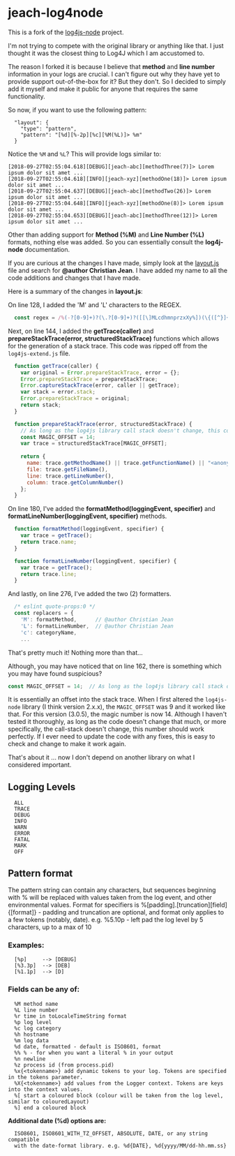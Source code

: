 # jeach-log4node

This is a fork of the [log4js-node](https://github.com/log4js-node/log4js-node) project.

I'm not trying to compete with the original library or anything like that. I just thought it was the closest thing to Log4J which I am accustomed to. 

The reason I forked it is because I believe that **method** and **line number** information in your logs are crucial. I can't figure out why they have yet to provide support out-of-the-box for it? But they don't. So I decided to simply add it myself and make it public for anyone that requires the same functionality.

So now, if you want to use the following pattern:

```
  "layout": {
    "type": "pattern",
    "pattern": "[%d][%-2p][%c][%M(%L)]> %m"
  }
```

Notice the `%M` and `%L`? This will provide logs similar to:

```
[2018-09-27T02:55:04.618][DEBUG][jeach-abc][methodThree(7)]> Lorem ipsum dolor sit amet ...
[2018-09-27T02:55:04.618][INFO][jeach-xyz][methodOne(18)]> Lorem ipsum dolor sit amet ...
[2018-09-27T02:55:04.637][DEBUG][jeach-abc][methodTwo(26)]> Lorem ipsum dolor sit amet ...
[2018-09-27T02:55:04.648][INFO][jeach-xyz][methodOne(8)]> Lorem ipsum dolor sit amet ...
[2018-09-27T02:55:04.653][DEBUG][jeach-abc][methodThree(12)]> Lorem ipsum dolor sit amet ...
```

Other than adding support for **Method (%M)** and **Line Number (%L)** formats, nothing else was added. So you can essentially consult the **log4j-node** documentation.

If you are curious at the changes I have made, simply look at the [layout.js](https://github.com/Jeach/log4node/blob/master/lib/layouts.js) file and search for **@author Christian Jean**. I have added my name to all the code additions and changes that I have made.

Here is a summary of the changes in **layout.js**:

On line 128, I added the 'M' and 'L' characters to the REGEX.

```javascript
  const regex = /%(-?[0-9]+)?(\.?[0-9]+)?([[\]MLcdhmnprzxXy%])(\{([^}]+)\})?|([^%]+)/;
```
Next, on line 144, I added the **getTrace(caller)** and **prepareStackTrace(error, structuredStackTrace)** functions which allows for the generation of a stack trace. This code was ripped off from the `log4js-extend.js` file.

```javascript
  function getTrace(caller) {
    var original = Error.prepareStackTrace, error = {};
    Error.prepareStackTrace = prepareStackTrace;
    Error.captureStackTrace(error, caller || getTrace);
    var stack = error.stack;
    Error.prepareStackTrace = original;
    return stack;
  }

  function prepareStackTrace(error, structuredStackTrace) {
    // As long as the log4js library call stack doesn't change, this constant should work.
    const MAGIC_OFFSET = 14;
    var trace = structuredStackTrace[MAGIC_OFFSET];
   
    return {
      name: trace.getMethodName() || trace.getFunctionName() || "<anonymous>",
      file: trace.getFileName(),
      line: trace.getLineNumber(),
      column: trace.getColumnNumber()
    };
  }
```
On line 180, I've added the **formatMethod(loggingEvent, specifier)** and **formatLineNumber(loggingEvent, specifier)** methods.

```javascript
  function formatMethod(loggingEvent, specifier) {
    var trace = getTrace();
    return trace.name;
  }

  function formatLineNumber(loggingEvent, specifier) {
    var trace = getTrace();
    return trace.line;
  }
```

And lastly, on line 276, I've added the two (2) formatters.

```javascript
  /* eslint quote-props:0 */
  const replacers = {
    'M': formatMethod,      // @author Christian Jean
    'L': formatLineNumber,  // @author Christian Jean
    'c': categoryName,
    ...
```

That's pretty much it! Nothing more than that...

Although, you may have noticed that on line 162, there is something which you may have found suspicious?

```javascript
const MAGIC_OFFSET = 14;  // As long as the log4js library call stack doesn't change, this constant should work.
```

It is essentially an offset into the stack trace. When I first altered the `log4js-node` library (I think version 2.x.x), the `MAGIC_OFFSET` was 9 and it worked like that. For this version (3.0.5), the magic number is now 14. Although I haven't tested it thoroughly, as long as the code doesn't change that much, or more specifically, the call-stack doesn't change, this number should work perfectly. If I ever need to update the code with any fixes, this is easy to check and change to make it work again.

That's about it ... now I don't depend on another library on what I considered important. 

## Logging Levels

```
  ALL
  TRACE
  DEBUG
  INFO
  WARN
  ERROR
  FATAL
  MARK
  OFF
```    

## Pattern format


The pattern string can contain any characters, but sequences beginning with % will be replaced with values taken from the log event, and other environmental values. Format for specifiers is %[padding].[truncation][field]{[format]} - padding and truncation are optional, and format only applies to a few tokens (notably, date). e.g. %5.10p - left pad the log level by 5 characters, up to a max of 10
    
### Examples:
    
```    
  [%p]     --> [DEBUG]
  [%3.3p]  --> [DEB]
  [%1.1p]  --> [D]
```

### Fields can be any of:

```
  %M method name
  %L line number
  %r time in toLocaleTimeString format
  %p log level
  %c log category
  %h hostname
  %m log data
  %d date, formatted - default is ISO8601, format
  %% % - for when you want a literal % in your output
  %n newline
  %z process id (from process.pid)
  %x{<tokenname>} add dynamic tokens to your log. Tokens are specified in the tokens parameter.
  %X{<tokenname>} add values from the Logger context. Tokens are keys into the context values.
  %[ start a coloured block (colour will be taken from the log level, similar to colouredLayout)
  %] end a coloured block
```  
  
**Additional date (%d) options are:**
  
```
  ISO8601, ISO8601_WITH_TZ_OFFSET, ABSOLUTE, DATE, or any string compatible 
  with the date-format library. e.g. %d{DATE}, %d{yyyy/MM/dd-hh.mm.ss}
```
